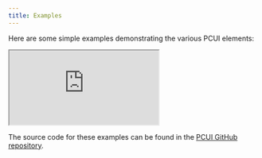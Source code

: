 ```yaml
---
title: Examples
---
```


Here are some simple examples demonstrating the various PCUI elements:

<div className='iframe-container'>
    <iframe src="https://playcanvas.github.io/pcui/examples/"></iframe>
</div>

The source code for these examples can be found in the [PCUI GitHub repository](https://github.com/playcanvas/pcui/tree/main/examples).
